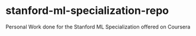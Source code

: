 # stanford-ml-specialization-repo
Personal Work done for the Stanford ML Specialization offered on Coursera
